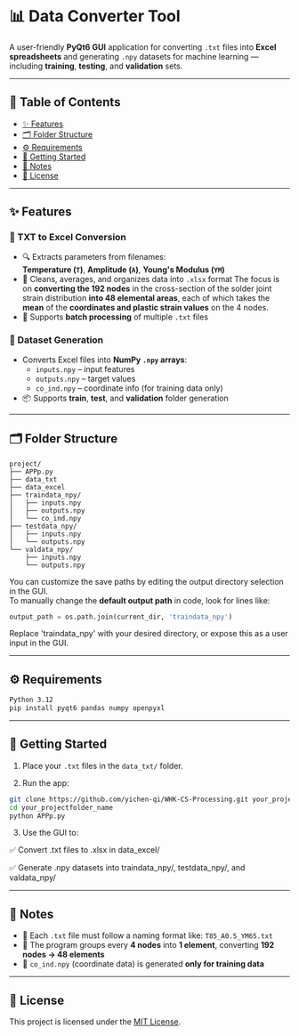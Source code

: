 # 📊 Data Converter Tool

A user-friendly **PyQt6 GUI** application for converting `.txt` files into **Excel spreadsheets** and generating `.npy` datasets for machine learning — including **training**, **testing**, and **validation** sets.

---

## 🧭 Table of Contents

- [✨ Features](#-features)
- [🗂️ Folder Structure](#️-folder-structure)
- [⚙️ Requirements](#️-requirements)
- [🚀 Getting Started](#-getting-started)
- [📝 Notes](#-notes)
- [📄 License](#-license)

---

## ✨ Features

### 🔄 TXT to Excel Conversion
- 🔍 Extracts parameters from filenames:  
  **Temperature (`T`)**, **Amplitude (`A`)**, **Young's Modulus (`YM`)**
- 🧹 Cleans, averages, and organizes data into `.xlsx` format
  The focus is on **converting the 192 nodes** in the cross-section of the solder joint strain distribution **into 48 elemental areas**,
  each of which takes the **mean** of the **coordinates and plastic strain values** on the 4 nodes.
- 📂 Supports **batch processing** of multiple `.txt` files

### 📁 Dataset Generation
- Converts Excel files into **NumPy `.npy` arrays**:
  - `inputs.npy` – input features  
  - `outputs.npy` – target values  
  - `co_ind.npy` – coordinate info (for training data only)
- 📦 Supports **train**, **test**, and **validation** folder generation

---

## 🗂️ Folder Structure

```text
project/
├── APPp.py
├── data_txt
├── data_excel
├── traindata_npy/
│   ├── inputs.npy
│   ├── outputs.npy
│   └── co_ind.npy
├── testdata_npy/
│   ├── inputs.npy
│   └── outputs.npy
└── valdata_npy/
    ├── inputs.npy
    └── outputs.npy
```

You can customize the save paths by editing the output directory selection in the GUI.  
To manually change the **default output path** in code, look for lines like:

```python
output_path = os.path.join(current_dir, 'traindata_npy')
```

Replace 'traindata_npy' with your desired directory, or expose this as a user input in the GUI.

---

## ⚙️ Requirements

```bash
Python 3.12
pip install pyqt6 pandas numpy openpyxl
```

---

## 🚀 Getting Started

1. Place your `.txt` files in the `data_txt/` folder.

2. Run the app:

  ```bash
  git clone https://github.com/yichen-qi/WHK-CS-Processing.git your_projectfolder_name
  cd your_projectfolder_name
  python APPp.py
  ```
3. Use the GUI to:
   
  ✅ Convert .txt files to .xlsx in data_excel/

  ✅ Generate .npy datasets into traindata_npy/, testdata_npy/, and valdata_npy/

---

## 📝 Notes

- 📄 Each `.txt` file must follow a naming format like: `T85_A0.5_YM65.txt`
- 🧮 The program groups every **4 nodes** into **1 element**, converting **192 nodes → 48 elements**
- 📌 `co_ind.npy` (coordinate data) is generated **only for training data**

---

## 📄 License

This project is licensed under the [MIT License](LICENSE).



